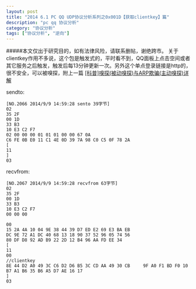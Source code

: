 ```yaml
---
layout: post
title: "2014 6.1 PC QQ UDP协议分析系列之0x001D【获取clientkey】篇"
description: "pc qq 协议分析"
category: "协议分析"
tags: ["协议分析", "逆向"]
---
```

#####本文仅出于研究目的，如有法律风险，请联系删帖，谢绝跨市。 
  关于clientkey作用不多说，这个包是触发式的，平时看不到，QQ面板上点击空间或者其它服务之后触发，触发后每13分钟更新一次。另外这个单点登录链接是http的，很不安全，可以被嗅探，附上一篇 [[科普]嗅探(被动嗅探)与ARP欺骗(主动嗅探)详解](http://www.freebuf.com/articles/system/11846.html)

sendto:

	[NO.2066 2014/9/9 14:59:28 sento 39字节]
	02
	35 2F
	00 1D
	33 B3
	10 E3 C2 F7
	02 00 00 00 01 01 01 00 00 67 0A 
	C6 FE 0B E0 11 C1 4E 0D 39 7A 98 C0 C5 0F 78 2A
	[
	11
	]
	03

recvfrom:

	[NO.2067 2014/9/9 14:59:28 recvfrom 63字节]
	02
	35 2F
	00 1D
	33 B3
	10 E3 C2 F7
	00 00 00

	00
	15 2A 4A 10 04 9E 38 44 39 D7 ED E2 69 E3 BA EB
	DC 9E 72 A1 DC 40 68 13 18 90 37 52 96 05 74 56
	80 DF D8 92 AD B9 22 2D 12 B4 96 AA FD EE 34
	[
	11
	00 
	//clientkey
	8E 44 D2 A0 49 3C C6 D2 D6 B5 3C CD AA 49 30 CB   	9F A0 F1 BD F0 10 B7 A1 B6 35 B6 A5 D7 AE 16 17
	]
	03